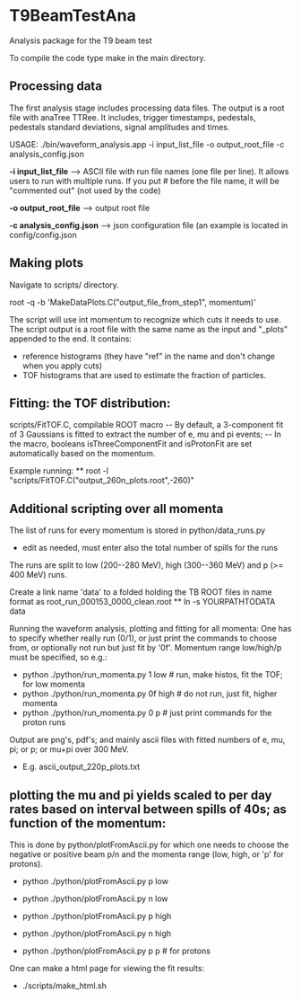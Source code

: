 # T9BeamTestAna
Analysis package for the T9 beam test


To compile the code type make in the main directory.

## Processing data

The first analysis stage includes processing data files. The output is a root file with anaTree TTRee. It includes, trigger timestamps, pedestals, pedestals standard deviations, signal amplitudes and times.

USAGE: ./bin/waveform_analysis.app -i input_list_file -o output_root_file -c analysis_config.json

  **-i input_list_file**      --> ASCII file with run file names (one file per line). It allows users to run with multiple runs. If you put # before  the file name, it will be "commented out" (not used by the code)
  
  **-o output_root_file**     --> output root file
  
  **-c analysis_config.json** --> json configuration file (an example is located in config/config.json

## Making plots
Navigate to scripts/ directory. 

root -q -b 'MakeDataPlots.C("output_file_from_step1", momentum)'

The script will use int momentum to recognize which cuts it needs to use. The script output is a root file with the same name as the input and "_plots" appended to the end. It contains:
  - reference histograms (they have "ref" in the name and don't change when you apply cuts) 
  - TOF histograms that are used to estimate the fraction of particles.  

## Fitting: the TOF distribution:
scripts/FitTOF.C, compilable ROOT macro
 -- By default, a 3-component fit of 3 Gaussians is fitted to extract the number of e, mu and pi events;
 -- In the macro, booleans isThreeComponentFit and isProtonFit are set automatically based on the momentum.

Example running:
 ** root -l "scripts/FitTOF.C(\"output_260n_plots.root\",-260)"


## Additional scripting over all momenta

The list of runs for every momentum is stored in python/data_runs.py
 - edit as needed, must enter also the total number of spills for the runs

The runs are split to low (200--280 MeV), high (300--360 MeV) and p (>= 400 MeV) runs.

Create a link name 'data' to a folded holding the TB ROOT files in name format as root_run_000153_0000_clean.root
  ** ln -s YOURPATHTODATA data

Running the waveform analysis, plotting and fitting for all momenta:
One has to specify whether really run (0/1), or just print the commands to choose from, or optionally not run but just fit by '0f'. Momentum range low/high/p must be specified, so e.g.:

 - python ./python/run_momenta.py 1 low     # run, make histos, fit the TOF; for low momenta
 - python ./python/run_momenta.py 0f high   # do not run, just fit, higher momenta
 - python ./python/run_momenta.py 0 p       # just print commands for the proton runs

Output are png's, pdf's; and mainly ascii files with fitted numbers of e, mu, pi; or p; or mu+pi over 300 MeV.
 - E.g. ascii_output_220p_plots.txt

## plotting the mu and pi yields scaled to per day rates based on interval between spills of 40s; as function of the momentum:
 This is done by python/plotFromAscii.py for which one needs to choose the negative or positive beam p/n and the momenta range (low, high, or 'p' for protons).

 - python ./python/plotFromAscii.py p low
 
 - python ./python/plotFromAscii.py n low
 
 - python ./python/plotFromAscii.py p high
 
 - python ./python/plotFromAscii.py n high
 
 - python ./python/plotFromAscii.py p p # for protons

One can make a html page for viewing the fit results:
  -  ./scripts/make_html.sh

